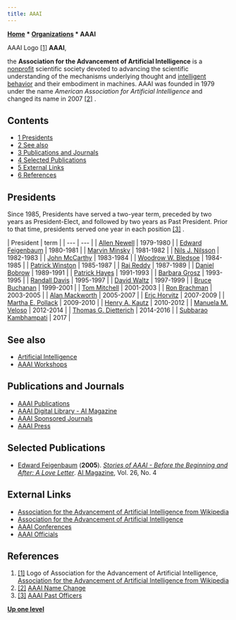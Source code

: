 ```yaml
---
title: AAAI
---
```

**[Home](Home "Home") * [Organizations](Organizations "Organizations") * AAAI**

[](https://en.wikipedia.org/wiki/File:Association_for_the_Advancement_of_Artificial_Intelligence.svg) AAAI Logo <a id="cite-note-1" href="#cite-ref-1">[1]</a>
**AAAI**,

the **Association for the Advancement of Artificial Intelligence** is a [nonprofit](https://en.wikipedia.org/wiki/Non-profit_organization) scientific society devoted to advancing the scientific understanding of the mechanisms underlying thought and [intelligent behavior](Artificial_Intelligence "Artificial Intelligence") and their embodiment in machines. AAAI was founded in 1979 under the name *American Association for Artificial Intelligence* and changed its name in 2007 <a id="cite-note-2" href="#cite-ref-2">[2]</a> .

## Contents

- [1 Presidents](#presidents)
- [2 See also](#see-also)
- [3 Publications and Journals](#publications-and-journals)
- [4 Selected Publications](#selected-publications)
- [5 External Links](#external-links)
- [6 References](#references)

## Presidents

Since 1985, Presidents have served a two-year term, preceded by two years as President-Elect, and followed by two years as Past President. Prior to that time, presidents served one year in each position <a id="cite-note-3" href="#cite-ref-3">[3]</a> .

|  President
|  term
|
| --- | --- |
| [Allen Newell](Allen_Newell "Allen Newell") |  1979-1980
|
| [Edward Feigenbaum](Edward_Feigenbaum "Edward Feigenbaum") |  1980-1981
|
| [Marvin Minsky](Marvin_Minsky "Marvin Minsky") |  1981-1982
|
| [Nils J. Nilsson](Mathematician#NilsNilsson "Mathematician") |  1982-1983
|
| [John McCarthy](John_McCarthy "John McCarthy") |  1983-1984
|
| [Woodrow W. Bledsoe](Woodrow_W._Bledsoe "Woodrow W. Bledsoe") |  1984-1985
|
| [Patrick Winston](Patrick_Winston "Patrick Winston") |  1985-1987
|
| [Raj Reddy](Mathematician#RajReddy "Mathematician") |  1987-1989
|
| [Daniel Bobrow](Mathematician#DGBobrow "Mathematician") |  1989-1991
|
| [Patrick Hayes](Mathematician#PHayes "Mathematician") |  1991-1993
|
| [Barbara Grosz](Mathematician#BJGrosz "Mathematician") |  1993-1995
|
| [Randall Davis](Mathematician#RDavis "Mathematician") |  1995-1997
|
| [David Waltz](David_Waltz "David Waltz") |  1997-1999
|
| [Bruce Buchanan](Mathematician#BGBuchanan "Mathematician") |  1999-2001
|
| [Tom Mitchell](Tom_Mitchell "Tom Mitchell") |  2001-2003
|
| [Ron Brachman](https://en.wikipedia.org/wiki/Ronald_J._Brachman) |  2003-2005
|
| [Alan Mackworth](https://en.wikipedia.org/wiki/Alan_Mackworth) |  2005-2007
|
| [Eric Horvitz](Mathematician#EJHorvitz "Mathematician") |  2007-2009
|
| [Martha E. Pollack](Mathematician#MEPollack "Mathematician") |  2009-2010
|
| [Henry A. Kautz](Mathematician#HAKautz "Mathematician") |  2010-2012
|
| [Manuela M. Veloso](Manuela_Veloso "Manuela Veloso") |  2012-2014
|
| [Thomas G. Dietterich](Mathematician#TDietterich "Mathematician") |  2014-2016
|
| [Subbarao Kambhampati](Mathematician#SKambhampati "Mathematician") |  2017
|

## See also

- [Artificial Intelligence](Artificial_Intelligence "Artificial Intelligence")
- [AAAI Workshops](Conferences#AAAI "Conferences")

## Publications and Journals

- [AAAI Publications](http://www.aaai.org/Publications/publications.php)
- [AAAI Digital Library - AI Magazine](http://www.aaai.org/Library/Magazine/magazine-library.php)
- [AAAI Sponsored Journals](http://www.aaai.org/Publications/Journals/sponsored-journals.php)
- [AAAI Press](http://www.aaai.org/Press/press.php)

## Selected Publications

- [Edward Feigenbaum](Edward_Feigenbaum "Edward Feigenbaum") (**2005**). *[Stories of AAAI - Before the Beginning and After: A Love Letter](http://www.aaai.org/ojs/index.php/aimagazine/article/view/1840)*. [AI Magazine](https://www.aaai.org/ojs/index.php/aimagazine/index), Vol. 26, No. 4

## External Links

- [Association for the Advancement of Artificial Intelligence from Wikipedia](https://en.wikipedia.org/wiki/Association_for_the_Advancement_of_Artificial_Intelligence)
- [Association for the Advancement of Artificial Intelligence](http://www.aaai.org/home.html)
- [AAAI Conferences](http://www.aaai.org/Conferences/conferences.php)
- [AAAI Officials](http://www.aaai.org/Organization/officers.php)

## References

1. <a id="cite-ref-1" href="#cite-note-1">[1]</a> Logo of Association for the Advancement of Artificial Intelligence, [Association for the Advancement of Artificial Intelligence from Wikipedia](https://en.wikipedia.org/wiki/Association_for_the_Advancement_of_Artificial_Intelligence)
1. <a id="cite-ref-2" href="#cite-note-2">[2]</a> [AAAI Name Change](http://www.aaai.org/Organization/name-change.php)
1. <a id="cite-ref-3" href="#cite-note-3">[3]</a> [AAAI Past Officers](http://www.aaai.org/Organization/past-officers.php)

**[Up one level](Organizations "Organizations")**

